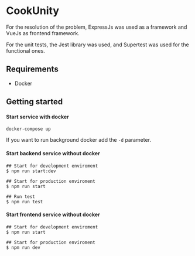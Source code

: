 # CookUnity
For the resolution of the problem, ExpressJs was used as a framework and VueJs as frontend framework. 

For the unit tests, the Jest library was used, and Supertest was used for the functional ones. 

## Requirements
  * Docker

## Getting started

#### Start service with docker
```
docker-compose up
```
If you want to run background docker add the `-d` parameter.


#### Start backend service without docker
```shell
## Start for development enviroment
$ npm run start:dev

## Start for production enviroment
$ npm run start

## Run test
$ npm run test
```

#### Start frontend service without docker
```shell
## Start for development enviroment
$ npm run start

## Start for production enviroment
$ npm run dev

```




